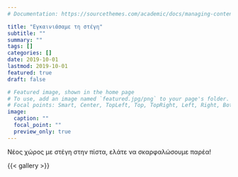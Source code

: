 ```yaml
---
# Documentation: https://sourcethemes.com/academic/docs/managing-content/

title: "Εγκαινιάσαμε τη στέγη"
subtitle: ""
summary: ""
tags: []
categories: []
date: 2019-10-01
lastmod: 2019-10-01
featured: true
draft: false

# Featured image, shown in the home page
# To use, add an image named `featured.jpg/png` to your page's folder.
# Focal points: Smart, Center, TopLeft, Top, TopRight, Left, Right, BottomLeft, Bottom, BottomRight.
image:
  caption: ""
  focal_point: ""
  preview_only: true
---
```


Νέος χώρος με στέγη στην πίστα, ελάτε να σκαρφαλώσουμε παρέα!

{{< gallery >}}